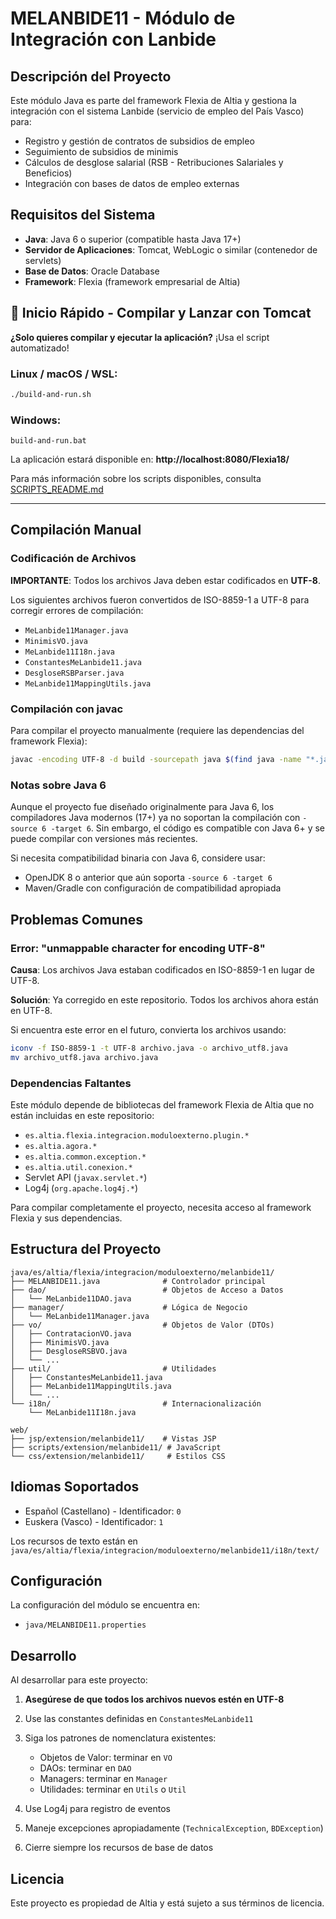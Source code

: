 # MELANBIDE11 - Módulo de Integración con Lanbide

## Descripción del Proyecto

Este módulo Java es parte del framework Flexia de Altia y gestiona la integración con el sistema Lanbide (servicio de empleo del País Vasco) para:

- Registro y gestión de contratos de subsidios de empleo
- Seguimiento de subsidios de minimis
- Cálculos de desglose salarial (RSB - Retribuciones Salariales y Beneficios)
- Integración con bases de datos de empleo externas

## Requisitos del Sistema

- **Java**: Java 6 o superior (compatible hasta Java 17+)
- **Servidor de Aplicaciones**: Tomcat, WebLogic o similar (contenedor de servlets)
- **Base de Datos**: Oracle Database
- **Framework**: Flexia (framework empresarial de Altia)

## 🚀 Inicio Rápido - Compilar y Lanzar con Tomcat

**¿Solo quieres compilar y ejecutar la aplicación?** ¡Usa el script automatizado!

### Linux / macOS / WSL:
```bash
./build-and-run.sh
```

### Windows:
```batch
build-and-run.bat
```

La aplicación estará disponible en: **http://localhost:8080/Flexia18/**

Para más información sobre los scripts disponibles, consulta [SCRIPTS_README.md](SCRIPTS_README.md)

---

## Compilación Manual

### Codificación de Archivos

**IMPORTANTE**: Todos los archivos Java deben estar codificados en **UTF-8**. 

Los siguientes archivos fueron convertidos de ISO-8859-1 a UTF-8 para corregir errores de compilación:

- `MeLanbide11Manager.java`
- `MinimisVO.java`
- `MeLanbide11I18n.java`
- `ConstantesMeLanbide11.java`
- `DesgloseRSBParser.java`
- `MeLanbide11MappingUtils.java`

### Compilación con javac

Para compilar el proyecto manualmente (requiere las dependencias del framework Flexia):

```bash
javac -encoding UTF-8 -d build -sourcepath java $(find java -name "*.java" -type f)
```

### Notas sobre Java 6

Aunque el proyecto fue diseñado originalmente para Java 6, los compiladores Java modernos (17+) ya no soportan la compilación con `-source 6 -target 6`. Sin embargo, el código es compatible con Java 6+ y se puede compilar con versiones más recientes.

Si necesita compatibilidad binaria con Java 6, considere usar:
- OpenJDK 8 o anterior que aún soporta `-source 6 -target 6`
- Maven/Gradle con configuración de compatibilidad apropiada

## Problemas Comunes

### Error: "unmappable character for encoding UTF-8"

**Causa**: Los archivos Java estaban codificados en ISO-8859-1 en lugar de UTF-8.

**Solución**: Ya corregido en este repositorio. Todos los archivos ahora están en UTF-8.

Si encuentra este error en el futuro, convierta los archivos usando:

```bash
iconv -f ISO-8859-1 -t UTF-8 archivo.java -o archivo_utf8.java
mv archivo_utf8.java archivo.java
```

### Dependencias Faltantes

Este módulo depende de bibliotecas del framework Flexia de Altia que no están incluidas en este repositorio:

- `es.altia.flexia.integracion.moduloexterno.plugin.*`
- `es.altia.agora.*`
- `es.altia.common.exception.*`
- `es.altia.util.conexion.*`
- Servlet API (`javax.servlet.*`)
- Log4j (`org.apache.log4j.*`)

Para compilar completamente el proyecto, necesita acceso al framework Flexia y sus dependencias.

## Estructura del Proyecto

```
java/es/altia/flexia/integracion/moduloexterno/melanbide11/
├── MELANBIDE11.java              # Controlador principal
├── dao/                          # Objetos de Acceso a Datos
│   └── MeLanbide11DAO.java
├── manager/                      # Lógica de Negocio
│   └── MeLanbide11Manager.java
├── vo/                           # Objetos de Valor (DTOs)
│   ├── ContratacionVO.java
│   ├── MinimisVO.java
│   ├── DesgloseRSBVO.java
│   └── ...
├── util/                         # Utilidades
│   ├── ConstantesMeLanbide11.java
│   ├── MeLanbide11MappingUtils.java
│   └── ...
└── i18n/                         # Internacionalización
    └── MeLanbide11I18n.java

web/
├── jsp/extension/melanbide11/    # Vistas JSP
├── scripts/extension/melanbide11/ # JavaScript
└── css/extension/melanbide11/     # Estilos CSS
```

## Idiomas Soportados

- Español (Castellano) - Identificador: `0`
- Euskera (Vasco) - Identificador: `1`

Los recursos de texto están en `java/es/altia/flexia/integracion/moduloexterno/melanbide11/i18n/text/`

## Configuración

La configuración del módulo se encuentra en:
- `java/MELANBIDE11.properties`

## Desarrollo

Al desarrollar para este proyecto:

1. **Asegúrese de que todos los archivos nuevos estén en UTF-8**
2. Use las constantes definidas en `ConstantesMeLanbide11`
3. Siga los patrones de nomenclatura existentes:
   - Objetos de Valor: terminar en `VO`
   - DAOs: terminar en `DAO`
   - Managers: terminar en `Manager`
   - Utilidades: terminar en `Utils` o `Util`

4. Use Log4j para registro de eventos
5. Maneje excepciones apropiadamente (`TechnicalException`, `BDException`)
6. Cierre siempre los recursos de base de datos

## Licencia

Este proyecto es propiedad de Altia y está sujeto a sus términos de licencia.

